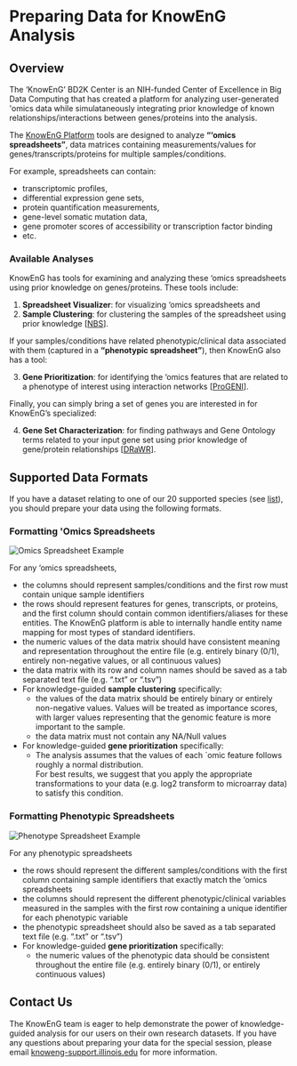 # Preparing Data for KnowEnG Analysis

## Overview
The ‘KnowEnG’ BD2K Center is an NIH-funded Center of Excellence in Big Data Computing that has 
created a platform for analyzing user-generated 'omics data while simulataneously integrating 
prior knowledge of known relationships/interactions between genes/proteins into the analysis.  

The [KnowEnG Platform](https://knoweng.org/analyze/) tools are designed to analyze 
**“‘omics spreadsheets”**, data matrices containing measurements/values for 
genes/transcripts/proteins for multiple samples/conditions.  

For example, spreadsheets can contain:
- transcriptomic profiles, 
- differential expression gene sets, 
- protein quantification measurements,
- gene-level somatic mutation data,
- gene promoter scores of accessibility or transcription factor binding
- etc.

### Available Analyses
KnowEnG has tools for examining and analyzing these ‘omics spreadsheets using prior knowledge on 
genes/proteins. These tools include:

1. **Spreadsheet Visualizer**: for visualizing ‘omics spreadsheets and 
2. **Sample Clustering**: for clustering the samples of the spreadsheet using prior knowledge [[NBS](https://www.nature.com/articles/nmeth.2651)].  

If your samples/conditions have related phenotypic/clinical data associated with them 
(captured in a **“phenotypic spreadsheet”**), then KnowEnG also has a tool:  

3. **Gene Prioritization**: for identifying the ‘omics features that are related to a phenotype of 
interest using interaction networks [[ProGENI](https://www.ncbi.nlm.nih.gov/pubmed/28800781)].

Finally, you can simply bring a set of genes you are interested in for KnowEnG’s specialized: 

4. **Gene Set Characterization**: for finding pathways and Gene Ontology terms related to your input 
gene set using prior knowledge of gene/protein relationships [[DRaWR](https://www.ncbi.nlm.nih.gov/pubmed/27153592)].

## Supported Data Formats
If you have a dataset relating to one of our 20 supported species (see [list](https://knoweng.org/kn-data-references/#kn_contents_by_species)), 
you should prepare your data using the following formats.

### Formatting 'Omics Spreadsheets
![Omics Spreadsheet Example](https://github.com/KnowEnG/quickstart-demos/pipeline_readmes/images/genomics_spreadsheet_example.png "Omics Spreadsheet Example")

For any ‘omics spreadsheets, 
- the columns should represent samples/conditions and the first row must contain unique sample identifiers
- the rows should represent features for genes, transcripts, or proteins, and the first column should 
contain common identifiers/aliases for these entities.  The KnowEnG platform is able to internally 
handle entity name mapping for most types of standard identifiers.
- the numeric values of the data matrix should have consistent meaning and representation throughout 
the entire file (e.g. entirely binary (0/1), entirely non-negative values, or all continuous values) 
- the data matrix with its row and column names should be saved as a tab separated text file (e.g. “.txt” or “.tsv”) 
- For knowledge-guided **sample clustering** specifically:
  + the values of the data matrix should be entirely binary or entirely non-negative values.  Values will 
  be treated as importance scores, with larger values representing that the genomic feature is more important 
  to the sample. 
  + the data matrix must not contain any NA/Null values
- For knowledge-guided **gene prioritization** specifically:
  + The analysis assumes that the values of each `omic feature follows roughly a normal distribution.  
  For best results, we suggest that you apply the appropriate transformations to your data (e.g. log2 
  transform to microarray data) to satisfy this condition.

### Formatting Phenotypic Spreadsheets
![Phenotype Spreadsheet Example](https://github.com/KnowEnG/quickstart-demos/pipeline_readmes/images/phenotypic_spreadsheet_example.png "Phenotype Spreadsheet Example")

For any phenotypic spreadsheets
- the rows should represent the different samples/conditions with the first column containing sample 
identifiers that exactly match the ‘omics spreadsheets
- the columns should represent the different phenotypic/clinical variables measured in the samples 
with the first row containing a unique identifier for each phenotypic variable
- the phenotypic spreadsheet should also be saved as a tab separated text file (e.g. “.txt” or “.tsv”) 
- For knowledge-guided **gene prioritization** specifically:
  + the numeric values of the phenotypic data should be consistent throughout the entire file (e.g. 
  entirely binary (0/1), or entirely continuous values) 
	
## Contact Us
The KnowEnG team is eager to help demonstrate the power of knowledge-guided analysis for our users on their own 
research datasets. If you have any questions about preparing your data for the special session, please email 
[knoweng-support.illinois.edu](knoweng-support.illinois.edu) for more information. 
